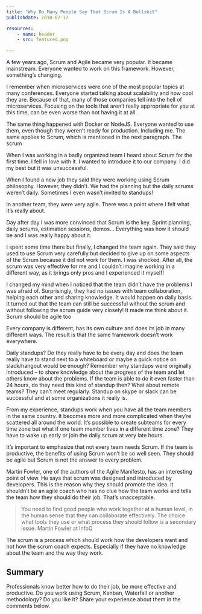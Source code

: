 ```yaml
---
title: "Why Do Many People Say That Scrum Is A Bullshit"
publishdate: 2018-07-17

resources:
    - name: header
    - src: featured.png

---
```


A few years ago, Scrum and Agile became very popular. It became mainstream. Everyone wanted to work on this framework. However, something’s changing.

I remember when microservices were one of the most popular topics at many conferences. Everyone started talking about scalability and how cool they are. Because of that, many of those companies fell into the hell of microservices. Focusing on the tools that aren’t really appropriate for you at this time, can be even worse than not having it at all.

The same thing happened with Docker or NodeJS. Everyone wanted to use them, even though they weren’t ready for production. Including me. The same applies to Scrum, which is mentioned in the next paragraph.
The scrum

When I was working in a badly organized team I heard about Scrum for the first time. I fell in love with it. I wanted to introduce it to our company. I did my best but it was unsuccessful.

When I found a new job they said they were working using Scrum philosophy. However, they didn’t. We had the planning but the daily scrums weren’t daily. Sometimes I even wasn’t invited to standups!

In another team, they were very agile. There was a point where I felt what it’s really about.

Day after day I was more convinced that Scrum is the key. Sprint planning, daily scrums, estimation sessions, demos… Everything was how it should be and I was really happy about it.

I spent some time there but finally, I changed the team again. They said they used to use Scrum very carefully but decided to give up on some aspects of the Scrum because it did not work for them. I was shocked. After all, the scrum was very effective for me and I couldn’t imagine working in a different way, as it brings only pros and I experienced it myself!

I changed my mind when I noticed that the team didn’t have the problems I was afraid of. Surprisingly, they had no issues with team collaboration, helping each other and sharing knowledge. It would happen on daily basis. It turned out that the team can still be successful without the scrum and without following the scrum guide very closely! It made me think about it.
Scrum should be agile too

Every company is different, has its own culture and does its job in many different ways. The result is that the same framework doesn’t work everywhere.

Daily standups? Do they really have to be every day and does the team really have to stand next to a whiteboard or maybe a quick notice on slack/hangout would be enough? Remember why standups were originally introduced – to share knowledge about the progress of the team and let others know about the problems. If the team is able to do it even faster than 24 hours, do they need this kind of standup then? What about remote teams?  They can’t meet regularly. Standup on skype or slack can be successful and at some organizations it really is.

From my experience, standups work when you have all the team members in the same country. It becomes more and more complicated when they’re scattered all around the world. It’s possible to create subteams for every time zone but what if one team member lives in a different time zone? They have to wake up early or join the daily scrum at very late hours.

It’s important to emphasize that not every team needs Scrum. If the team is productive, the benefits of using Scrum won’t be so well seen. They should be agile but Scrum is not the answer to every problem.

Martin Fowler, one of the authors of the Agile Manifesto, has an interesting point of view. He says that scrum was designed and introduced by developers. This is the reason why they should promote the idea. It shouldn’t be an agile coach who has no clue how the team works and tells the team how they should do their job. That’s unacceptable.

>You need to find good people who work together at a human level, in the human sense that they can collaborate effectively. The choice what tools they use or what process they should follow is a secondary issue.
>   Martin Fowler at InfoQ

The scrum is a process which should work how the developers want and not how the scrum coach expects. Especially if they have no knowledge about the team and the way they work.

## Summary
Professionals know better how to do their job, be more effective and productive. Do you work using Scrum, Kanban, Waterfall or another methodology? Do you like it? Share your experience about them in the comments below.
